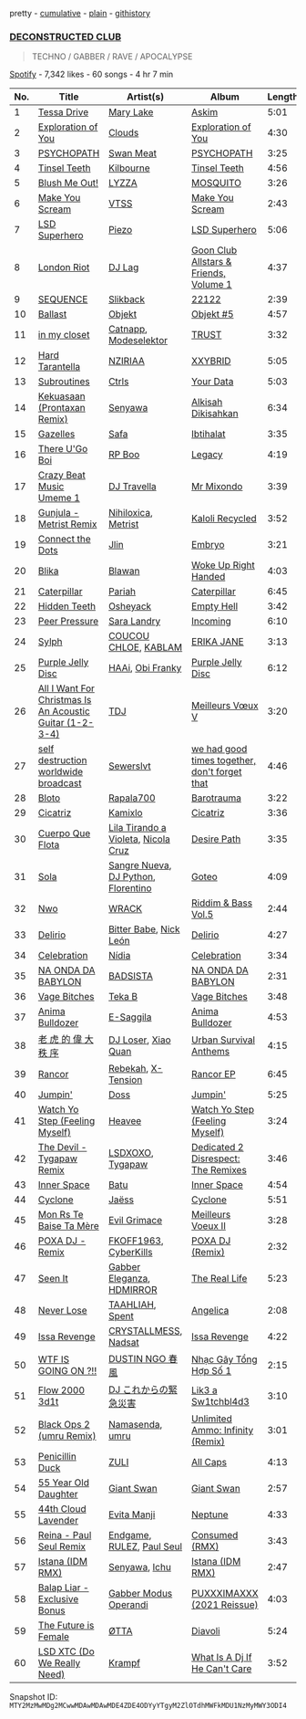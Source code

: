 pretty - [cumulative](/playlists/cumulative/37i9dQZF1DX0dHY5yaDQQD.md) - [plain](/playlists/plain/37i9dQZF1DX0dHY5yaDQQD) - [githistory](https://github.githistory.xyz/mackorone/spotify-playlist-archive/blob/main/playlists/plain/37i9dQZF1DX0dHY5yaDQQD)

### [DECONSTRUCTED CLUB](https://open.spotify.com/playlist/37i9dQZF1DX0dHY5yaDQQD)

> TECHNO / GABBER / RAVE / APOCALYPSE

[Spotify](https://open.spotify.com/user/spotify) - 7,342 likes - 60 songs - 4 hr 7 min

| No. | Title | Artist(s) | Album | Length |
|---|---|---|---|---|
| 1 | [Tessa Drive](https://open.spotify.com/track/2E2m43YG0IeM63KOghJCll) | [Mary Lake](https://open.spotify.com/artist/5bhoVKF8eORLen5Ls4ErRq) | [Askim](https://open.spotify.com/album/5DaaejX6Rn8CaMvjDokzEB) | 5:01 |
| 2 | [Exploration of You](https://open.spotify.com/track/6SYmM33C8qGztUgCzDOP8c) | [Clouds](https://open.spotify.com/artist/3f0kobRhjLIHJna3UsEqim) | [Exploration of You](https://open.spotify.com/album/4wqwwIRo6aWenhjkrMyShE) | 4:30 |
| 3 | [PSYCHOPATH](https://open.spotify.com/track/0X0adwHtGl66OjVSgC6qKt) | [Swan Meat](https://open.spotify.com/artist/20GBDDzRPgnhVRuIjkrSd6) | [PSYCHOPATH](https://open.spotify.com/album/3PuB3XXpz94FxTWSXVsILH) | 3:25 |
| 4 | [Tinsel Teeth](https://open.spotify.com/track/0uFX5UEW0EZfuIvyWWsbLk) | [Kilbourne](https://open.spotify.com/artist/2puJJyoBDCIvN9N7M4yRh3) | [Tinsel Teeth](https://open.spotify.com/album/15JsxKquneMjlzZGL0rfrn) | 4:56 |
| 5 | [Blush Me Out!](https://open.spotify.com/track/7At2LwoalVOj9MY9GH1EST) | [LYZZA](https://open.spotify.com/artist/57xaBKepmdqQ6BjXkiHa4B) | [MOSQUITO](https://open.spotify.com/album/4Kn8Km3RZWAM7LfK3bfrKK) | 3:26 |
| 6 | [Make You Scream](https://open.spotify.com/track/0EeMLsi9eUQokrejzb7WTH) | [VTSS](https://open.spotify.com/artist/0zo109NM3S7CqHpvlXwqEN) | [Make You Scream](https://open.spotify.com/album/6D7tuGipq3Q40SgM47rW46) | 2:43 |
| 7 | [LSD Superhero](https://open.spotify.com/track/68rF8EIqQhXAZUnT2z3vnF) | [Piezo](https://open.spotify.com/artist/4vr49Ycb253qEyUuXnlYaM) | [LSD Superhero](https://open.spotify.com/album/0UIe5wti37P33mVU499vL6) | 5:06 |
| 8 | [London Riot](https://open.spotify.com/track/03wYXX3B4koPUoEZj3F39d) | [DJ Lag](https://open.spotify.com/artist/1svX5cMlY22N60RxwzeJNO) | [Goon Club Allstars & Friends, Volume 1](https://open.spotify.com/album/4FyndPrM4ENuj3fHUK8jMA) | 4:37 |
| 9 | [SEQUENCE](https://open.spotify.com/track/3352NJ15FsCKvBfKKpUEyz) | [Slikback](https://open.spotify.com/artist/0NwRAG9DawUqqgur9925fA) | [22122](https://open.spotify.com/album/0mEMOUGU3MA2epy6Xk38Ai) | 2:39 |
| 10 | [Ballast](https://open.spotify.com/track/26UfYyC9eZyavP1oJ4Dpsg) | [Objekt](https://open.spotify.com/artist/44z1nVVXZE8d4njcQmQLWc) | [Objekt \#5](https://open.spotify.com/album/7g6AaylaH6MMPVYfX8QWqj) | 4:57 |
| 11 | [in my closet](https://open.spotify.com/track/2Tyz2yalMYgk9evio4Pc8W) | [Catnapp](https://open.spotify.com/artist/2W47Nby5KFaS1pdUt7qmCU), [Modeselektor](https://open.spotify.com/artist/2jYMYP2SVifgmzNRQJx3SJ) | [TRUST](https://open.spotify.com/album/558F6R7m4TZSKYb4xnANuF) | 3:32 |
| 12 | [Hard Tarantella](https://open.spotify.com/track/0XStJCyj4Q8eNtuyFcoifu) | [NZIRIAA](https://open.spotify.com/artist/708GD7wt7fEo1CrRTCfdld) | [XXYBRID](https://open.spotify.com/album/2uKd4O9RA1lWwetOeQZ31J) | 5:05 |
| 13 | [Subroutines](https://open.spotify.com/track/63mxkfFKoOlZclXgs7IbMs) | [Ctrls](https://open.spotify.com/artist/5PM5HE3CFA2qdDnVucPMRc) | [Your Data](https://open.spotify.com/album/6zZxNXfiYxofTYciOsGbYD) | 5:03 |
| 14 | [Kekuasaan \(Prontaxan Remix\)](https://open.spotify.com/track/5ZCUAO9sJoRi6t9g8k91Mg) | [Senyawa](https://open.spotify.com/artist/0F0QctWhGzgl1Ih560JzWJ) | [Alkisah Dikisahkan](https://open.spotify.com/album/2vWMINv5ZtiZsfiG2chFKI) | 6:34 |
| 15 | [Gazelles](https://open.spotify.com/track/5NXtSlE0fIxHedvt8bMlQd) | [Safa](https://open.spotify.com/artist/24Szdb46cXuW37aog0aosQ) | [Ibtihalat](https://open.spotify.com/album/3UYnjb0u2MQPEwkanjQzdr) | 3:35 |
| 16 | [There U'Go Boi](https://open.spotify.com/track/4g3E15psqGmFo7DtCcar3i) | [RP Boo](https://open.spotify.com/artist/678aHai0twQ5ZJcqO1KYWl) | [Legacy](https://open.spotify.com/album/7aiZNOEqeeN6muKostcqJC) | 4:19 |
| 17 | [Crazy Beat Music Umeme 1](https://open.spotify.com/track/7n18K8yKvsNAajjOraGwWy) | [DJ Travella](https://open.spotify.com/artist/0PD7wCo7ybcKXouWDCWgfW) | [Mr Mixondo](https://open.spotify.com/album/0xrUheYqInXx39HHCw4Uc7) | 3:39 |
| 18 | [Gunjula \- Metrist Remix](https://open.spotify.com/track/45QvvNFHcZpIYTRGdbWp4s) | [Nihiloxica](https://open.spotify.com/artist/5jh8Bu4TjUGzixND0q0mGL), [Metrist](https://open.spotify.com/artist/2EaMCfkZ07OvRk0w2UOEwg) | [Kaloli Recycled](https://open.spotify.com/album/27T0AEWnQ6RD554Qg40kLI) | 3:52 |
| 19 | [Connect the Dots](https://open.spotify.com/track/44Xk7oWSZ7tg42OIfuceNb) | [Jlin](https://open.spotify.com/artist/23QKqAkKwti9zBiac6RFBA) | [Embryo](https://open.spotify.com/album/1ryxYY4AE47xKcTo5X1gxw) | 3:21 |
| 20 | [Blika](https://open.spotify.com/track/5Jo4Y3kS3o6uXmtw5gHI2Z) | [Blawan](https://open.spotify.com/artist/64kN9EkSTHYhda2FupL0KI) | [Woke Up Right Handed](https://open.spotify.com/album/6aK9NotwcbuNOwn6i6aUdH) | 4:03 |
| 21 | [Caterpillar](https://open.spotify.com/track/1D9pnedQc6d7RSpvhiAcJs) | [Pariah](https://open.spotify.com/artist/0ZCB95QaI7Tgdnb2yU2iNg) | [Caterpillar](https://open.spotify.com/album/78eC74kKNglj7CDADZkkga) | 6:45 |
| 22 | [Hidden Teeth](https://open.spotify.com/track/5iFPLOnxNlBZqTHoqghuLw) | [Osheyack](https://open.spotify.com/artist/1juz0H48u94THg3gHf0rGE) | [Empty Hell](https://open.spotify.com/album/0NGXTrjqRMtXpguErqr9aK) | 3:42 |
| 23 | [Peer Pressure](https://open.spotify.com/track/0rCCdYPJO7N2vYWQihflBh) | [Sara Landry](https://open.spotify.com/artist/7eILArMiTFTQf8SEh5fFHK) | [Incoming](https://open.spotify.com/album/4iFbFjCa3Kc4zS6tkQ9dbO) | 6:10 |
| 24 | [Sylph](https://open.spotify.com/track/20XLvRLUpKvD4cHwScEemQ) | [COUCOU CHLOE](https://open.spotify.com/artist/5xmw3tD4MbvhA1ay1U0HEC), [KABLAM](https://open.spotify.com/artist/5NIwUZbLiRHu7rOFeDkKeX) | [ERIKA JANE](https://open.spotify.com/album/1mhpsVl1cwUzc55K5H92jQ) | 3:13 |
| 25 | [Purple Jelly Disc](https://open.spotify.com/track/5TV3iyQjjitXlJBdIfHvZj) | [HAAi](https://open.spotify.com/artist/0pkLgeB9j465x1QB2kRoy4), [Obi Franky](https://open.spotify.com/artist/7wcA5gBY4GRUDwcfyoj0p0) | [Purple Jelly Disc](https://open.spotify.com/album/2eq0YvJEfcPmQNA49DqlxD) | 6:12 |
| 26 | [All I Want For Christmas Is An Acoustic Guitar \(1\-2\-3\-4\)](https://open.spotify.com/track/058qbji24jQ1c8g1RYkDtA) | [TDJ](https://open.spotify.com/artist/540RtWfpQokIlaRgMDjU9v) | [Meilleurs Vœux V](https://open.spotify.com/album/3iJoM42qpzkJaLeHCah3bg) | 3:20 |
| 27 | [self destruction worldwide broadcast](https://open.spotify.com/track/3x8QKvIFop2DQQ4HMdEWKs) | [Sewerslvt](https://open.spotify.com/artist/30F64wQIHvLiFTGaNZ73nU) | [we had good times together, don't forget that](https://open.spotify.com/album/6Hs9pYq5ionwBpGAp6iqi9) | 4:46 |
| 28 | [Bloto](https://open.spotify.com/track/0CqXIsqFJakfr2AN5NRCUa) | [Rapala700](https://open.spotify.com/artist/2HXbJNbekm1NSPEhrW7iQ4) | [Barotrauma](https://open.spotify.com/album/79IMXVfdJVO1LGkiDpgQiK) | 3:22 |
| 29 | [Cicatriz](https://open.spotify.com/track/62yXOFrJ4ZBOxHFjYoL5kC) | [Kamixlo](https://open.spotify.com/artist/047OAyUhKioOpwIRFrRVfx) | [Cicatriz](https://open.spotify.com/album/5oscN40PXzyQuyrccT4vUE) | 3:36 |
| 30 | [Cuerpo Que Flota](https://open.spotify.com/track/4x9kOCgS6h3IBFZPR8asWe) | [Lila Tirando a Violeta](https://open.spotify.com/artist/1ZD9xcoRJKY4ldaV4UuAhx), [Nicola Cruz](https://open.spotify.com/artist/0OltT51j3hIkgaDJqqPzDn) | [Desire Path](https://open.spotify.com/album/4QMLBkfHh8ZrBLm3HGDx9V) | 3:35 |
| 31 | [Sola](https://open.spotify.com/track/2dTF9YQQT27wzJMZnaCcYh) | [Sangre Nueva](https://open.spotify.com/artist/0YmokPIhVketCTSXBRp20R), [DJ Python](https://open.spotify.com/artist/1LoZxxInSyuVFKSMAB4BPl), [Florentino](https://open.spotify.com/artist/1rhVQSyhxNOMN6RHi2sB44) | [Goteo](https://open.spotify.com/album/0bSLm9NcV2xx1cXNyQpy24) | 4:09 |
| 32 | [Nwo](https://open.spotify.com/track/1A9DNyoXLla5DfHn7QlmqP) | [WRACK](https://open.spotify.com/artist/531jePfiRr6KkBieOpGOiJ) | [Riddim & Bass Vol.5](https://open.spotify.com/album/3vNsvF3NhSP4i4VEd9ClA1) | 2:44 |
| 33 | [Delirio](https://open.spotify.com/track/6s3dcu8YI2WXvNIbxNvhsI) | [Bitter Babe](https://open.spotify.com/artist/59wTkFdKKx7y6z4PFfRGhW), [Nick León](https://open.spotify.com/artist/3qOGTt4eTeEkCn3efhAGu2) | [Delirio](https://open.spotify.com/album/5omKkUB5uhvSiiiyQQJiKM) | 4:27 |
| 34 | [Celebration](https://open.spotify.com/track/3arnc4CVmChiT1DdIS8ouh) | [Nídia](https://open.spotify.com/artist/3BKX2WA8UjZgTIJ2juyQ7G) | [Celebration](https://open.spotify.com/album/7uHdkPNSlZe5I4SRdpWats) | 3:34 |
| 35 | [NA ONDA DA BABYLON](https://open.spotify.com/track/7sdJOe7VarBOwUQOe11ulz) | [BADSISTA](https://open.spotify.com/artist/0KdLlx7p42yA7aftp3dgpb) | [NA ONDA DA BABYLON](https://open.spotify.com/album/0LPBWWdLpEEMkkcZNEuLnE) | 2:31 |
| 36 | [Vage Bitches](https://open.spotify.com/track/6UyActQccRdNgSl4NBpWi3) | [Teka B](https://open.spotify.com/artist/3KEG80EGTchOvuj431qFPP) | [Vage Bitches](https://open.spotify.com/album/25zgOvIWTNZ4a3AzFOvQum) | 3:48 |
| 37 | [Anima Bulldozer](https://open.spotify.com/track/72wyq8QWIuhKymg1uUm9kZ) | [E\-Saggila](https://open.spotify.com/artist/2TGknI5Y6WbbxgvzVodku6) | [Anima Bulldozer](https://open.spotify.com/album/4HgUZLNnquAVdgUUQJKcPz) | 4:53 |
| 38 | [老 虎 的 偉 大 秩 序](https://open.spotify.com/track/0fuqtc3YM6QNNqB5Z38HzC) | [DJ Loser](https://open.spotify.com/artist/2l0a4c7sJFzt6jwO6EWRMQ), [Xiao Quan](https://open.spotify.com/artist/7JEsfNuby8YWVvRyIzwsic) | [Urban Survival Anthems](https://open.spotify.com/album/5vABbDSWyYBAyjaXXReH53) | 4:15 |
| 39 | [Rancor](https://open.spotify.com/track/4ZvtoneuGescYoD6fIMREr) | [Rebekah](https://open.spotify.com/artist/7rmuxvt1D8dIU920lNcR67), [X\-Tension](https://open.spotify.com/artist/19QuWp2q7u0osyIjh9qQkD) | [Rancor EP](https://open.spotify.com/album/3XsZFScRqSPpkGz2YwSUxa) | 6:45 |
| 40 | [Jumpin'](https://open.spotify.com/track/3CjqPzG6sUMTzVAcA2bdKS) | [Doss](https://open.spotify.com/artist/7bQLFALIEawxhkyFiiLVhM) | [Jumpin'](https://open.spotify.com/album/2KGsOHUVxwWMfJ8g3WtTER) | 5:25 |
| 41 | [Watch Yo Step \(Feeling Myself\)](https://open.spotify.com/track/0toc37MmCG1dIhDIMrqkpv) | [Heavee](https://open.spotify.com/artist/3bTrwZAKTLYI9zozCH6zxw) | [Watch Yo Step \(Feeling Myself\)](https://open.spotify.com/album/5LFHnroRCCp9oSzpm4dciv) | 3:24 |
| 42 | [The Devil \- Tygapaw Remix](https://open.spotify.com/track/5ytwG3scRPVYVQLLFEntMv) | [LSDXOXO](https://open.spotify.com/artist/2M2blWl1LBN2UoxlJdaug2), [Tygapaw](https://open.spotify.com/artist/2PyscWeidzp9QnSWc5QMBq) | [Dedicated 2 Disrespect: The Remixes](https://open.spotify.com/album/6uDLaQgGNwhEezAaj5HVC9) | 3:46 |
| 43 | [Inner Space](https://open.spotify.com/track/0C7TKUi4Tjfept2pkesS1e) | [Batu](https://open.spotify.com/artist/4WmdmK9wvEhtRChA2ko9Sr) | [Inner Space](https://open.spotify.com/album/4i70IT51TDRRPl47id6hqC) | 4:54 |
| 44 | [Cyclone](https://open.spotify.com/track/4aPJXGbQzN8dSCamIHZmqS) | [Jaëss](https://open.spotify.com/artist/1ol36pNsmqP1XEfBruiIAQ) | [Cyclone](https://open.spotify.com/album/6RE1A5PWdZ6Klm706aaaFT) | 5:51 |
| 45 | [Mon Rs Te Baise Ta Mère](https://open.spotify.com/track/3yLJTuyqnf49Dh5uGQjI5d) | [Evil Grimace](https://open.spotify.com/artist/441WboQSNXQCGoWp7rsHWv) | [Meilleurs Voeux II](https://open.spotify.com/album/4eqTukktZFXijWQZ3kUfwA) | 3:28 |
| 46 | [POXA DJ \- Remix](https://open.spotify.com/track/6ihcHKye7vMhKxx9uYXhWd) | [FKOFF1963](https://open.spotify.com/artist/3EyGhcFA4SvnSkgDACAYot), [CyberKills](https://open.spotify.com/artist/0YYrMvekr8APmc9sIbIpx3) | [POXA DJ \(Remix\)](https://open.spotify.com/album/2PHuhaM6YZsqBHgVlLXJzu) | 2:32 |
| 47 | [Seen It](https://open.spotify.com/track/14c1rFCho6RWndKWojRNvb) | [Gabber Eleganza](https://open.spotify.com/artist/4rCySlHzijM0ZiFPx7tUhd), [HDMIRROR](https://open.spotify.com/artist/49iW3yJIUqMeeJ11DjC17a) | [The Real Life](https://open.spotify.com/album/5c9JaY89wzbPI7lEUB35P0) | 5:23 |
| 48 | [Never Lose](https://open.spotify.com/track/1h7iXNWxDvI5kgjqC7p8Ho) | [TAAHLIAH](https://open.spotify.com/artist/2pGARcnqDa3WoicxemVeqU), [Spent](https://open.spotify.com/artist/4D5DohcRoNQVTWDKb08Iy6) | [Angelica](https://open.spotify.com/album/2FRhqyhCl2pz7Bx7IiugOI) | 2:08 |
| 49 | [Issa Revenge](https://open.spotify.com/track/0ehrDpPGhgKJgZjtCeOG5j) | [CRYSTALLMESS](https://open.spotify.com/artist/5b4g39OmFtyQcwYLSHCvsC), [Nadsat](https://open.spotify.com/artist/234fDLEWLwgINiSqe7Pk2J) | [Issa Revenge](https://open.spotify.com/album/4BBO41wG3Z1DTJ3ndJDAGB) | 4:22 |
| 50 | [WTF IS GOING ON ?!!](https://open.spotify.com/track/2dSBesGwgrqtShbND6Iyfx) | [DUSTIN NGO 春風](https://open.spotify.com/artist/3Fabf8KEvf8dM7zFMgQ44d) | [Nhạc Gãy Tổng Hợp Số 1](https://open.spotify.com/album/1YS8Yd8Q1PBs8MaDUc6mvS) | 2:15 |
| 51 | [Flow 2000 3d1t](https://open.spotify.com/track/030ANS2a0fz7ZHOYgJ4QqX) | [DJ これからの緊急災害](https://open.spotify.com/artist/21JvpQxHFjIw2kTpjO6fJt) | [Lik3 a Sw1tchbl4d3](https://open.spotify.com/album/1XmynSr6kh5h0gOhyHW8bC) | 3:10 |
| 52 | [Black Ops 2 \(umru Remix\)](https://open.spotify.com/track/0o9BiuhZ8FSr3G1M3AgRup) | [Namasenda](https://open.spotify.com/artist/5T68nryXXOMNE2kVe61fKX), [umru](https://open.spotify.com/artist/2Ub06wAIR1hERODcCkKhzx) | [Unlimited Ammo: Infinity \(Remix\)](https://open.spotify.com/album/0hRCrpv98LWp86pYFGg1G9) | 3:01 |
| 53 | [Penicillin Duck](https://open.spotify.com/track/1g2x6EJ0mgmwgrfU0ockwr) | [ZULI](https://open.spotify.com/artist/5Kur13kkU4pOoNFAE8K0YF) | [All Caps](https://open.spotify.com/album/1sXHoAxzB4MG62AaSDPToo) | 4:13 |
| 54 | [55 Year Old Daughter](https://open.spotify.com/track/0uaot4aji2ZwZWO6tH77Vw) | [Giant Swan](https://open.spotify.com/artist/0Pb1JB8ps5wlHniYSgRnum) | [Giant Swan](https://open.spotify.com/album/3sQ4kRPmlOz4DehzdZkdvz) | 2:57 |
| 55 | [44th Cloud Lavender](https://open.spotify.com/track/6ad2tz4WOhula9kBxNB1jP) | [Evita Manji](https://open.spotify.com/artist/3GJYQIEbjMlGeo4eXP8xqk) | [Neptune](https://open.spotify.com/album/7FcOUT8CZy3r7nc4IDm1is) | 4:33 |
| 56 | [Reina \- Paul Seul Remix](https://open.spotify.com/track/1hfGsN6LAKYmjiKcD6jVZ6) | [Endgame](https://open.spotify.com/artist/16M4eU9RDj8zsuVOHXjXhm), [RULEZ](https://open.spotify.com/artist/2LiLtKONjtY908Ls3DuAHf), [Paul Seul](https://open.spotify.com/artist/1sSdOYlIBpjKaysZ7BVVdi) | [Consumed \(RMX\)](https://open.spotify.com/album/2vPHN6PKnqlPak9XmzLgwU) | 3:43 |
| 57 | [Istana \(IDM RMX\)](https://open.spotify.com/track/6foMpRRFNAYDF7Urp1U0S0) | [Senyawa](https://open.spotify.com/artist/0F0QctWhGzgl1Ih560JzWJ), [Ichu](https://open.spotify.com/artist/4Nrx4iYjUxWY5oDUjYsSCP) | [Istana \(IDM RMX\)](https://open.spotify.com/album/0eWA0KAahNuDD0pozptZDO) | 2:47 |
| 58 | [Balap Liar \- Exclusive Bonus](https://open.spotify.com/track/59dFUvogvadU9MA3VirWq4) | [Gabber Modus Operandi](https://open.spotify.com/artist/4z8y2MjTFwLa73dABYP1io) | [PUXXXIMAXXX \(2021 Reissue\)](https://open.spotify.com/album/388G1WUjQyeQ9EYON6nOQs) | 4:03 |
| 59 | [The Future is Female](https://open.spotify.com/track/4V9UPaG4tajz9TQtTjPSOY) | [ØTTA](https://open.spotify.com/artist/13Mv9xsTvpgUxCdth9MWnG) | [Diavoli](https://open.spotify.com/album/5bGud6uErdBVZbwUqBlIvc) | 5:24 |
| 60 | [LSD XTC \(Do We Really Need\)](https://open.spotify.com/track/6wDwOzcVzg2HOKQk969a5Q) | [Krampf](https://open.spotify.com/artist/1sP5vDxtN8qBPTVxmUAhU9) | [What Is A Dj If He Can't Care](https://open.spotify.com/album/1qY7Th1XEsZFmgY1kPgg7O) | 3:52 |

Snapshot ID: `MTY2MzMwMDg2MCwwMDAwMDAwMDE4ZDE4ODYyYTgyM2ZlOTdhMWFkMDU1NzMyMWY3ODI4`
